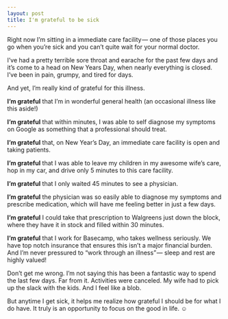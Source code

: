 ```yaml
---
layout: post
title: I'm grateful to be sick
---
```


Right now I’m sitting in a immediate care facility — one of those places you go when you’re sick and you can’t quite wait for your normal doctor.

I’ve had a pretty terrible sore throat and earache for the past few days and it’s come to a head on New Years Day, when nearly everything is closed. I’ve been in pain, grumpy, and tired for days.

And yet, I’m really kind of grateful for this illness.

**I’m grateful** that I’m in wonderful general health (an occasional illness like this aside!)

**I’m grateful** that within minutes, I was able to self diagnose my symptoms on Google as something that a professional should treat.

**I’m grateful** that, on New Year’s Day, an immediate care facility is open and taking patients.

**I’m grateful** that I was able to leave my children in my awesome wife’s care, hop in my car, and drive only 5 minutes to this care facility.

**I’m grateful** that I only waited 45 minutes to see a physician.

**I’m grateful** the physician was so easily able to diagnose my symptoms and prescribe medication, which will have me feeling better in just a few days.

**I’m grateful** I could take that prescription to Walgreens just down the block, where they have it in stock and filled within 30 minutes.

**I’m grateful** that I work for Basecamp, who takes wellness seriously. We have top notch insurance that ensures this isn’t a major financial burden. And I’m never pressured to “work through an illness” — sleep and rest are highly valued!

Don’t get me wrong. I’m not saying this has been a fantastic way to spend the last few days. Far from it. Activities were canceled. My wife had to pick up the slack with the kids. And I feel like a blob.

But anytime I get sick, it helps me realize how grateful I should be for what I do have. It truly is an opportunity to focus on the good in life. ☺
